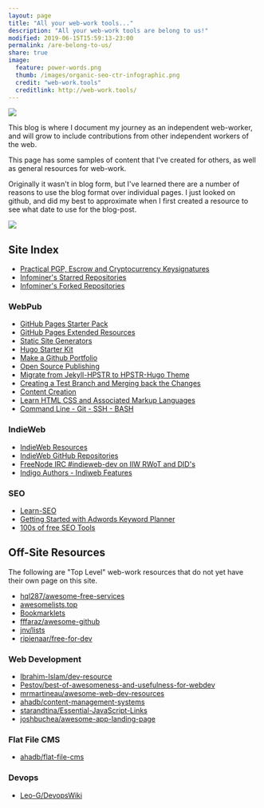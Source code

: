 ```yaml
---
layout: page
title: "All your web-work tools..."
description: "All your web-work tools are belong to us!"
modified: 2019-06-15T15:59:13-23:00
permalink: /are-belong-to-us/
share: true
image:
  feature: power-words.png
  thumb: /images/organic-seo-ctr-infographic.png
  credit: "web-work.tools"
  creditlink: http://web-work.tools/
---
```


![](https://imgur.com/j1TZ1Zf.png)

This blog is where I document my journey as an independent web-worker, and will grow to include contributions from other independent workers of the web.

This page has some samples of content that I've created for others, as well as general resources for web-work.

Originally it wasn't in blog form, but I've learned there are a number of reasons to use the blog format over individual pages. I just looked on github, and did my best to approximate when I first created a resource to see what date to use for the blog-post.

![](https://web-work.tools/images/webwork-tools.png)


## Site Index

* [Practical PGP, Escrow and Cryptocurrency Keysignatures](https://web-work.tools/practical-public-key-crypto/)
* [Infominer's Starred Repositories](https://web-work.tools/infominer33-starred-repos/)
* [Infominer's Forked Repositories](https://web-work.tools/infominer33-forked-repositories/)

### WebPub

* [GitHub Pages Starter Pack](https://web-work.tools/github-pages-starter-pack/)
* [GitHub Pages Extended Resources](https://web-work.tools/github-pages-extended-resources/)
* [Static Site Generators](https://web-work.tools/static-site-generators/)
* [Hugo Starter Kit](https://web-work.tools/hugo-starter-kit/)
* [Make a Github Portfolio](https://web-work.tools/make-a-github-portfolio/)
* [Open Source Publishing](https://web-work.tools/open-source-publishing/)
* [Migrate from Jekyll-HPSTR to HPSTR-Hugo Theme](https://web-work.tools/migrate-jekyll-hpstr-hugo/)
* [Creating a Test Branch and Merging back the Changes](https://web-work.tools/branches-git/)
* [Content Creation](https://web-work.tools/content-creation/)
* [Learn HTML CSS and Associated Markup Languages](https://web-work.tools/learn-html-css/)
* [Command Line - Git - SSH - BASH](https://web-work.tools/command-line-git-ssh/)

### IndieWeb

* [IndieWeb Resources](https://web-work.tools/indieweb/resources/)
* [IndieWeb GitHub Repositories](https://web-work.tools/indieweb/github-repos/)
* [FreeNode IRC #indieweb-dev on IIW RWoT and DID's](https://web-work.tools/indieweb/indieweb-dev-on-did/)
* [Indigo Authors - Indiweb Features](https://web-work.tools/indieweb/indigo-authors/)

### SEO

* [Learn-SEO](https://web-work.tools/learn-seo/)
* [Getting Started with Adwords Keyword Planner](https://web-work.tools/getting-started-adwords-keyword-planner/)
* [100s of free SEO Tools](https://web-work.tools/seo-tools/)


## Off-Site Resources

The following are "Top Level" web-work resources that do not yet have their own page on this site.


* [hql287/awesome-free-services](https://github.com/hql287/awesome-free-services)
* [awesomelists.top](https://awesomelists.top)
* [Bookmarklets](http://marklets.com/FAQ.aspx)
* [fffaraz/awesome-github](https://github.com/fffaraz/awesome-github)
* [jnv/lists](https://github.com/jnv/lists)
* [ripienaar/free-for-dev](https://github.com/ripienaar/free-for-dev)


### Web Development
* [Ibrahim-Islam/dev-resource](https://github.com/Ibrahim-Islam/dev-resource)
* [Pestov/best-of-awesomeness-and-usefulness-for-webdev](https://github.com/Pestov/best-of-awesomeness-and-usefulness-for-webdev)
* [mrmartineau/awesome-web-dev-resources](https://github.com/mrmartineau/awesome-web-dev-resources)
* [ahadb/content-management-systems](https://github.com/ahadb/content-management-systems)
* [starandtina/Essential-JavaScript-Links](https://github.com/starandtina/Essential-JavaScript-Links)
* [joshbuchea/awesome-app-landing-page](https://github.com/joshbuchea/awesome-app-landing-page)

### Flat File CMS

* [ahadb/flat-file-cms](https://github.com/ahadb/flat-file-cms)

### Devops

* [Leo-G/DevopsWiki](https://github.com/Leo-G/DevopsWiki)
